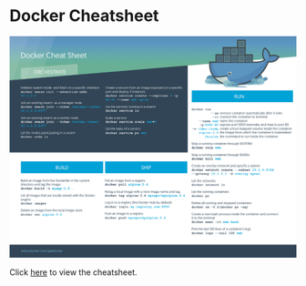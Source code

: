 # Docker Cheatsheet

![Dockercheatsheet](../../InstructorNotes/Images/Docker_CheatSheet.png)

Click [here](https://www.docker.com/sites/default/files/Docker_CheatSheet_08.09.2016_0.pdf) to view the cheatsheet.
